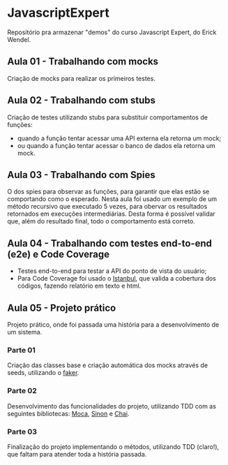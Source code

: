 # JavascriptExpert
Repositório pra armazenar "demos" do curso Javascript Expert, do Erick Wendel.

## Aula 01 - Trabalhando com mocks
Criação de mocks para realizar os primeiros testes.

## Aula 02 - Trabalhando com stubs
Criação de testes utilizando stubs para substituir comportamentos de funções:
- quando a função tentar acessar uma API externa ela retorna um mock;
- ou quando a função tentar acessar o banco de dados ela retorna um mock.

## Aula 03 - Trabalhando com Spies
O dos spies para observar as funções, para garantir que elas estão se comportando como o esperado.
Nesta aula foi usado um exemplo de um método recursivo que executado 5 vezes, para obervar os resultados retornados em execuções intermediárias. Desta forma é possível validar que, além do resultado final, todo o comportamento está correto.

## Aula 04 - Trabalhando com testes end-to-end (e2e) e Code Coverage
- Testes end-to-end para testar a API do ponto de vista do usuário;
- Para Code Coverage foi usado o [Istanbul](https://www.npmjs.com/package/nyc), que valida a cobertura dos códigos, fazendo relatório em texto e html.

## Aula 05 - Projeto prático
Projeto prático, onde foi passada uma história para a desenvolvimento de um sistema.
### Parte 01
Criação das classes base e criação automática dos mocks através de seeds, utilizando o [faker](https://www.npmjs.com/package/faker).

### Parte 02
Desenvolvimento das funcionalidades do projeto, utilizando TDD com as seguintes bibliotecas: [Moca](https://www.npmjs.com/package/moca), [Sinon](https://www.npmjs.com/package/sinon) e [Chai](https://www.npmjs.com/package/chai).

### Parte 03
Finalização do projeto implementando o métodos, utilizando TDD (claro!), que faltam para atender toda a história passada.
